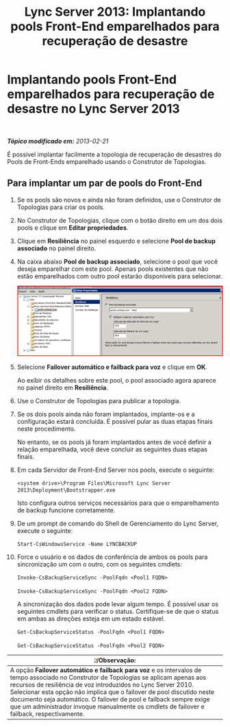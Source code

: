 ﻿---
title: 'Lync Server 2013: Implantando pools Front-End emparelhados para recuperação de desastre'
TOCTitle: Implantando pools Front-End emparelhados para recuperação de desastre
ms:assetid: 2f12467c-8b90-43e6-831b-a0b096427f17
ms:mtpsurl: https://technet.microsoft.com/pt-br/library/JJ204773(v=OCS.15)
ms:contentKeyID: 49306269
ms.date: 05/19/2016
mtps_version: v=OCS.15
ms.translationtype: HT
---

# Implantando pools Front-End emparelhados para recuperação de desastre no Lync Server 2013

 

_**Tópico modificado em:** 2013-02-21_

É possível implantar facilmente a topologia de recuperação de desastres do Pools de Front-Ends emparelhado usando o Construtor de Topologias.

## Para implantar um par de pools do Front-End

1.  Se os pools são novos e ainda não foram definidos, use o Construtor de Topologias para criar os pools.

2.  No Construtor de Topologias, clique com o botão direito em um dos dois pools e clique em **Editar propriedades**.

3.  Clique em **Resiliência** no painel esquerdo e selecione **Pool de backup associado** no painel direito.

4.  Na caixa abaixo **Pool de backup associado**, selecione o pool que você deseja emparelhar com este pool. Apenas pools existentes que não estão emparelhados com outro pool estarão disponíveis para selecionar.
    
    ![Caixa de diálogo Resiliência](images/JJ204773.36080581-db76-497d-bf9e-f02b39574d0e(OCS.15).png "Caixa de diálogo Resiliência")  

5.  Selecione **Failover automático e failback para voz** e clique em **OK**.
    
    Ao exibir os detalhes sobre este pool, o pool associado agora aparece no painel direito em **Resiliência**.

6.  Use o Construtor de Topologias para publicar a topologia.

7.  Se os dois pools ainda não foram implantados, implante-os e a configuração estará concluída. É possível pular as duas etapas finais neste procedimento.
    
    No entanto, se os pools já foram implantados antes de você definir a relação emparelhada, você deve concluir as seguintes duas etapas finais.

8.  Em cada Servidor de Front-End Server nos pools, execute o seguinte:
    
        <system drive>\Program Files\Microsoft Lync Server 2013\Deployment\Bootstrapper.exe 
    
    Isto configura outros serviços necessários para que o emparelhamento de backup funcione corretamente.

9.  De um prompt de comando do Shell de Gerenciamento do Lync Server, execute o seguinte:
    
        Start-CsWindowsService -Name LYNCBACKUP

10. Force o usuário e os dados de conferência de ambos os pools para sincronização um com o outro, com os seguintes cmdlets:
    
        Invoke-CsBackupServiceSync -PoolFqdn <Pool1 FQDN>
    
        Invoke-CsBackupServiceSync -PoolFqdn <Pool2 FQDN>
    
    A sincronização dos dados pode levar algum tempo. É possível usar os seguintes cmdlets para verificar o status. Certifique-se de que o status em ambas as direções esteja em um estado estável.
    
        Get-CsBackupServiceStatus -PoolFqdn <Pool1 FQDN>
    
        Get-CsBackupServiceStatus -PoolFqdn <Pool2 FQDN>

<table>
<thead>
<tr class="header">
<th><img src="images/Gg425756.note(OCS.15).gif" title="note" alt="note" />Observação:</th>
</tr>
</thead>
<tbody>
<tr class="odd">
<td>A opção <strong>Failover automático e failback para voz</strong> e os intervalos de tempo associado no Construtor de Topologias se aplicam apenas aos recursos de resiliência de voz introduzidos no Lync Server 2010. Selecionar esta opção não implica que o failover de pool discutido neste documento seja automático. O failover de pool e failback sempre exige que um administrador invoque manualmente os cmdlets de failover e failback, respectivamente.</td>
</tr>
</tbody>
</table>

